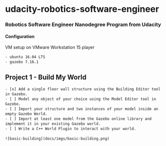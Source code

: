 # udacity-robotics-software-engineer
### Robotics Software Engineer Nanodegree Program from Udacity


#### Configuration

VM setup on VMware Workstation 15 player

	- ubuntu 16.04 LTS
	- gazebo 7.16.1

## Project 1 - Build My World

    - [x] Add a single floor wall structure using the Building Editor tool in Gazebo.
    - [ ] Model any object of your choice using the Model Editor tool in Gazebo.
    - [ ] Import your structure and two instances of your model inside an empty Gazebo World.
    - [ ] Import at least one model from the Gazebo online library and implement it in your existing Gazebo world.
    - [ ] Write a C++ World Plugin to interact with your world.

    ![basic-building](docs/imgs/basic-building.png)



